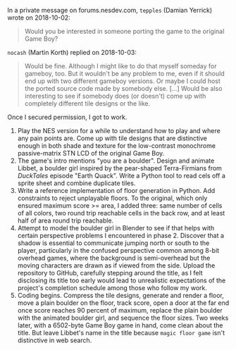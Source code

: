 In a private message on forums.nesdev.com,
`tepples` (Damian Yerrick) wrote on 2018-10-02:

> Would you be interested in someone porting the game to the original
> Game Boy?

`nocash` (Martin Korth) replied on 2018-10-03:

> Would be fine.  Although I might like to do that myself someday
> for gameboy, too.  But it wouldn't be any problem to me, even if
> it should end up with two different gameboy versions.  Or maybe
> I could host the ported source code made by somebody else.
> [...]
> Would be also interesting to see if somebody does (or doesn't)
> come up with completely different tile designs or the like.

Once I secured permission, I got to work.

1. Play the NES version for a while to understand how to play and
   where any pain points are.  Come up with tile designs that are
   distinctive enough in both shade and texture for the low-contrast
   monochrome passive-matrix STN LCD of the original Game Boy.
2. The game's intro mentions "you are a boulder".  Design and animate
   Libbet, a boulder girl inspired by the pear-shaped Terra-Firmians
   from _DuckTales_ episode "Earth Quack".  Write a Python tool to
   read cels off a sprite sheet and combine duplicate tiles.
3. Write a reference implementation of floor generation in Python.
   Add constraints to reject unplayable floors.  To the original,
   which only ensured maximum score >= area, I added three: same
   number of cells of all colors, two round trip reachable cells
   in the back row, and at least half of area round trip reachable.
4. Attempt to model the boulder girl in Blender to see if that helps
   with certain perspective problems I encountered in phase 2.
   Discover that a shadow is essential to communicate jumping north
   or south to the player, particularly in the confused perspective
   common among 8-bit overhead games, where the background is
   semi-overhead but the moving characters are drawn as if viewed
   from the side.  Upload the repository to GitHub, carefully
   stepping around the title, as I felt disclosing its title too
   early would lead to unrealistic expectations of the project's
   completion schedule among those who follow my work.
5. Coding begins.  Compress the tile designs, generate and render a
   floor, move a plain boulder on the floor, track score, open a door
   at the far end once score reaches 90 percent of maximum, replace
   the plain boulder with the animated boulder girl, and sequence the
   floor sizes.  Two weeks later, with a 6502-byte Game Boy game in
   hand, come clean about the title.  But leave Libbet's name in the
   title because `magic floor game` isn't distinctive in web search.

